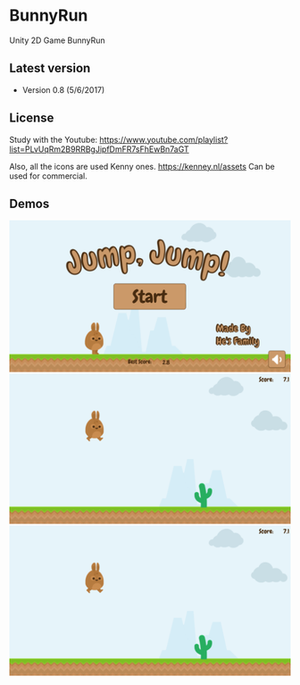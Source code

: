 # BunnyRun
Unity 2D Game BunnyRun


Latest version
---
- Version 0.8  (5/6/2017)

License
---

Study with the Youtube:
https://www.youtube.com/playlist?list=PLvUqRm2B9RRBgJipfDmFR7sFhEwBn7aGT

Also, all the icons are used Kenny ones.
https://kenney.nl/assets
Can be used for commercial.

## Demos
![demo_1](Resources/demo_1.PNG)
![demo_2](Resources/demo_2.PNG)
![demo_3](Resources/demo_2.PNG)
